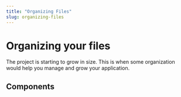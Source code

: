```yaml
---
title: "Organizing Files"
slug: organizing-files
---
```


# Organizing your files

The project is starting to grow in size. This is when some organization would help you manage and grow your application. 

## Components 

